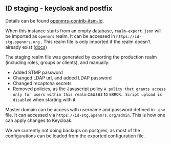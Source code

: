 ## ID staging - keycloak and postfix

Details can be found [openmrs-contrib-itsm-id](https://github.com/openmrs/openmrs-contrib-itsm-id/tree/main). 

When this instance starts from an empty database, `realm-export.json` will be imported as `openmrs` realm. It can be accessed in `https://id-stg.openmrs.org` . This realm file is only imported if the realm doesn't already exist ([docs](https://www.keycloak.org/server/importExport#_importing_a_realm_during_startup))
 

The staging realm file was generated by exporting the production realm (including roles, groups or clients), and manually:  

  - Added STMP password
  - Changed LDAP url, and added LDAP password
  - Changed recaptcha secrets
  - Removed policies, as the Javascript policy `A policy that grants access only for users within this realm` causes to `ERROR: Script upload is disabled` when starting with it

Master domain can be access with username and password defined in `.env` file. It can accessed via `https://id-stg.openmrs.org/admin`. This is how one can apply changes to Keycloak. 

We are currently not doing backups on postgres, as most of the configurations can be loaded from the exported configuration file. 

